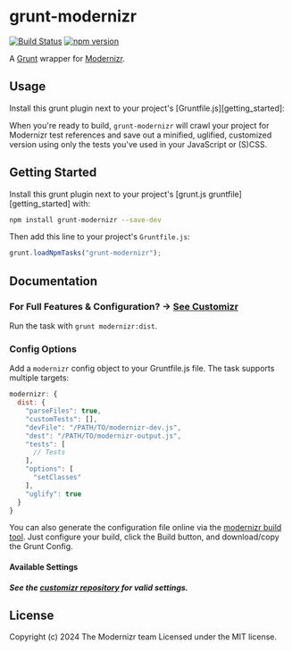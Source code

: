 # grunt-modernizr

[![Build Status](https://github.com/Modernizr/grunt-modernizr/actions/workflows/testing.yml/badge.svg)](https://github.com/Modernizr/grunt-modernizr/actions/workflows/testing.yml)
[![npm version](https://badge.fury.io/js/grunt-modernizr.svg)](https://badge.fury.io/js/grunt-modernizr)

A [Grunt](http://gruntjs.com/) wrapper for [Modernizr](https://github.com/Modernizr/Modernizr).

## Usage
Install this grunt plugin next to your project's [Gruntfile.js][getting_started]:

When you're ready to build, `grunt-modernizr` will crawl your project for Modernizr test references and save out a minified, uglified, customized version using only the tests you've used in your JavaScript or (S)CSS.

## Getting Started
Install this grunt plugin next to your project's [grunt.js gruntfile][getting_started] with:

```bash
npm install grunt-modernizr --save-dev
```

Then add this line to your project's `Gruntfile.js`:

```javascript
grunt.loadNpmTasks("grunt-modernizr");
```

## Documentation

### For Full Features & Configuration? → [See Customizr](https://github.com/modernizr/customizr#config-file)

Run the task with `grunt modernizr:dist`.

### Config Options

Add a `modernizr` config object to your Gruntfile.js file. The task supports multiple targets:

```javascript
modernizr: {
  dist: {
    "parseFiles": true,
    "customTests": [],
    "devFile": "/PATH/TO/modernizr-dev.js",
    "dest": "/PATH/TO/modernizr-output.js",
    "tests": [
      // Tests
    ],
    "options": [
      "setClasses"
    ],
    "uglify": true
  }
}
```

You can also generate the configuration file online via the [modernizr build tool](https://modernizr.com/download).
Just configure your build, click the Build button, and download/copy the Grunt Config.

#### Available Settings
##### See the [customizr repository](https://github.com/Modernizr/customizr#config-file) for valid settings.

## License
Copyright (c) 2024 The Modernizr team
Licensed under the MIT license.

